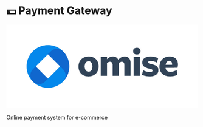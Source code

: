 # 💵 Payment Gateway

![](<../.gitbook/assets/image (9) (1).png>)

Online payment system for e-commerce
